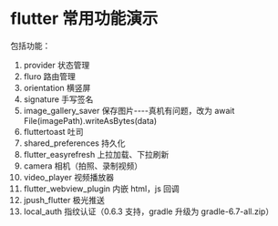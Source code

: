 # flutter 常用功能演示

包括功能：

1. provider 状态管理
2. fluro 路由管理
3. orientation 横竖屏
4. signature 手写签名
5. image_gallery_saver 保存图片----真机有问题，改为 await File(imagePath).writeAsBytes(data)
6. fluttertoast 吐司
7. shared_preferences 持久化
8. flutter_easyrefresh 上拉加载、下拉刷新
9. camera 相机（拍照、录制视频）
10. video_player 视频播放器
11. flutter_webview_plugin 内嵌 html，js 回调
12. jpush_flutter 极光推送
13. local_auth 指纹认证（0.6.3 支持，gradle 升级为 gradle-6.7-all.zip）
